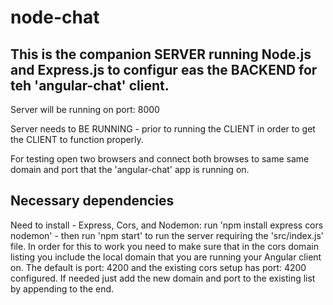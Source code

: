 # node-chat

## This is the companion SERVER running Node.js and Express.js to configur eas the BACKEND for teh 'angular-chat' client.
Server will be running on port: 8000

Server needs to BE RUNNING - prior to running the CLIENT in order to get the CLIENT to function properly.

For testing open two browsers and connect both browses to same same domain and port that the 'angular-chat' app is running on.

## Necessary dependencies
Need to install - Express, Cors, and Nodemon: run 'npm install express cors nodemon' - then run 'npm start' to run the server requiring the 'src/index.js' file.
In order for this to work you need to make sure that in the cors domain listing you include the local domain that you are running your Angular client on. 
The default is port: 4200 and the existing cors setup has port: 4200 configured. If needed just add the new domain and port to the existing list by appending to the end.
